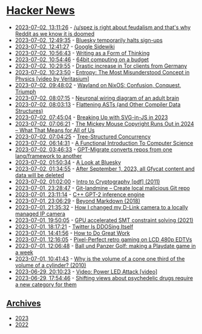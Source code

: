 # [Hacker News](https://kherrick.github.io/hacker-news/)

* [2023-07-02, 13:11:26](https://news.ycombinator.com/item?id=36561166) - [/u/spez is right about feudalism and that's why Reddit as we know it is doomed](https://maya.land/monologues/2023/07/01/spez-feudalism-reddit.html)
* [2023-07-02, 12:49:35](https://news.ycombinator.com/item?id=36561004) - [Bluesky temporarily halts sign-ups](https://www.theverge.com/2023/7/1/23781417/bluesky-halted-sign-ups-joining-twitter)
* [2023-07-02, 12:41:27](https://news.ycombinator.com/item?id=36560937) - [Google Sidewiki](https://en.wikipedia.org/wiki/Google_Sidewiki)
* [2023-07-02, 10:56:43](https://news.ycombinator.com/item?id=36560254) - [Writing as a Form of Thinking](https://lopespm.com/notes/2023/07/02/writing-as-a-form-of-thinking.html)
* [2023-07-02, 10:54:46](https://news.ycombinator.com/item?id=36560242) - [64bit computing on a budget](https://virtuallyfun.com/2023/07/01/64bit-computing-on-a-budget/)
* [2023-07-02, 10:29:55](https://news.ycombinator.com/item?id=36560136) - [Drastic increase in Tor clients from Germany](https://metrics.torproject.org/userstats-relay-country.html?start=2019-01-01&end=2023-07-02&country=de&events=off)
* [2023-07-02, 10:23:50](https://news.ycombinator.com/item?id=36560104) - [Entropy: The Most Misunderstood Concept in Physics [video by Veritasium]](https://www.youtube.com/watch?v=DxL2HoqLbyA)
* [2023-07-02, 09:48:02](https://news.ycombinator.com/item?id=36559929) - [Wayland on NixOS: Confusion, Conquest, Triumph](https://drakerossman.com/blog/wayland-on-nixos-confusion-conquest-triumph)
* [2023-07-02, 08:07:15](https://news.ycombinator.com/item?id=36559370) - [Neuronal wiring diagram of an adult brain](https://www.biorxiv.org/content/10.1101/2023.06.27.546656v1)
* [2023-07-02, 08:03:13](https://news.ycombinator.com/item?id=36559346) - [Flattening ASTs (and Other Compiler Data Structures)](https://www.cs.cornell.edu/~asampson/blog/flattening.html)
* [2023-07-02, 07:45:04](https://news.ycombinator.com/item?id=36559254) - [Breaking Up with SVG-in-JS in 2023](https://kurtextrem.de/posts/svg-in-js)
* [2023-07-02, 07:06:21](https://news.ycombinator.com/item?id=36559037) - [The Mickey Mouse Copyright Runs Out in 2024 – What That Means for All of Us](https://globaltoynews.com/2023/01/11/the-mickey-mouse-copyright-runs-out-in-2024-what-that-means-for-all-of-us/)
* [2023-07-02, 07:04:25](https://news.ycombinator.com/item?id=36559030) - [Tree-Structured Concurrency](https://blog.yoshuawuyts.com/tree-structured-concurrency/)
* [2023-07-02, 06:14:31](https://news.ycombinator.com/item?id=36558759) - [A Functional Introduction To Computer Science](https://cs.uwaterloo.ca/~plragde/flaneries/FICS/)
* [2023-07-02, 03:46:33](https://news.ycombinator.com/item?id=36558032) - [GPT-Migrate converts repos from one lang/framework to another](https://github.com/0xpayne/gpt-migrate)
* [2023-07-02, 01:50:34](https://news.ycombinator.com/item?id=36557378) - [A Look at Bluesky](https://juliette.page/blog/bluesky.html)
* [2023-07-02, 01:34:55](https://news.ycombinator.com/item?id=36557287) - [After September 1, 2023, all Gfycat content and data will be deleted](https://gfycat.com/)
* [2023-07-02, 01:02:00](https://news.ycombinator.com/item?id=36557077) - [Intro to Cryptography [pdf] (2011)](https://www.cs.umd.edu/~waa/414-F11/IntroToCrypto.pdf)
* [2023-07-01, 23:28:47](https://news.ycombinator.com/item?id=36556436) - [Git-landmine – Create local malicious Git repo](https://github.com/jwilk/git-landmine)
* [2023-07-01, 23:11:14](https://news.ycombinator.com/item?id=36556293) - [C++ GPT-2 inference engine](https://github.com/a1k0n/a1gpt)
* [2023-07-01, 23:06:29](https://news.ycombinator.com/item?id=36556261) - [Beyond Markdown (2018)](https://johnmacfarlane.net/beyond-markdown.html)
* [2023-07-01, 21:35:32](https://news.ycombinator.com/item?id=36555507) - [How I changed my D-Link camera to a locally managed IP camera](https://github.com/bmork/defogger)
* [2023-07-01, 19:50:05](https://news.ycombinator.com/item?id=36554321) - [GPU accelerated SMT constraint solving (2021)](https://blog.osiris.cyber.nyu.edu/2021/01/11/gpu-accelerated-smt-constraint-solving/)
* [2023-07-01, 18:17:21](https://news.ycombinator.com/item?id=36553236) - [Twitter Is DDOSing Itself](https://sfba.social/@sysop408/110639435788921057)
* [2023-07-01, 14:41:56](https://news.ycombinator.com/item?id=36550615) - [How to Do Great Work](http://paulgraham.com/greatwork.html)
* [2023-07-01, 12:16:05](https://news.ycombinator.com/item?id=36549277) - [Pixel-Perfect retro gaming on LCD 480p EDTVs](https://blog.gingerbeardman.com/2021/05/06/pixel-perfect-retro-gaming-in-480p/)
* [2023-07-01, 12:06:48](https://news.ycombinator.com/item?id=36549221) - [Ball und Panzer Golf: making a Playdate game in a week](https://blog.gingerbeardman.com/2023/06/26/ball-und-panzer-golf-making-a-playdate-game-in-a-week/)
* [2023-07-01, 10:41:43](https://news.ycombinator.com/item?id=36548684) - [Why is the volume of a cone one third of the volume of a cylinder? (2010)](https://math.stackexchange.com/questions/623/why-is-the-volume-of-a-cone-one-third-of-the-volume-of-a-cylinder)
* [2023-06-29, 20:10:23](https://news.ycombinator.com/item?id=36526023) - [Video: Power LED Attack [video]](https://www.youtube.com/watch?v=vXe8pe18MNk)
* [2023-06-29, 17:54:46](https://news.ycombinator.com/item?id=36524122) - [Shifting views about psychedelic drugs require a new category for them](https://www.washingtonpost.com/made-by-history/2023/06/29/psychedelics-drugs/)

## [Archives](archives/index.md)

* [2023](archives/2023/index.md)
* [2022](archives/2022/index.md)
